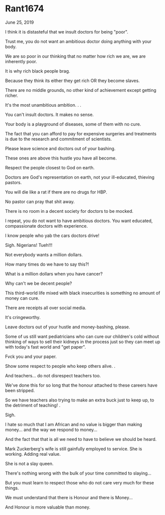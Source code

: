 # Rant1674


June 25, 2019 

I think it is distasteful that we insult doctors for being "poor".

Trust me, you do not want an ambitious doctor doing anything with your body.

We are so poor in our thinking that no matter how rich we are, we are inherently poor.

It is why rich black people brag.

Because they think its either they get rich OR they become slaves. 

There are no middle grounds, no other kind of achievement except getting richer. 

It's the most unambitious ambition. 
.
.

You can't insult doctors. It makes no sense.

Your body is a playground of diseases, some of them with no cure.

The fact that you can afford to pay for expensive surgeries and treatments is due to the research and commitment of scientists.

Please leave science and doctors out of your bashing.

These ones are above this hustle you have all become.

Respect the people closest to God on earth.

Doctors are God's representation on earth, not your ill-educated, thieving pastors. 

You will die like a rat if there are no drugs for HBP.

No pastor can pray that shit away.

There is no room in a decent society for doctors to be mocked.

I repeat, you do not want to have ambitious doctors. You want educated, compassionate doctors with experience.

I know people who yab the cars doctors drive!

Sigh. Nigerians! Tueh!!!

Not everybody wants a million dollars.

How many times do we have to say this?!

What is a million dollars when you have cancer?

Why can't we be decent people?

This third-world life mixed with black insecurities is something no amount of money  can cure.

There are receipts all over social media.

It's cringeworthy. 

Leave doctors out of your hustle and money-bashing, please.

Some of us still want pediatricians who can cure our children's cold without thinking of ways to sell their kidneys in the process just so they can meet up with today's fast world and "get paper".

Fvck you and your paper.

Show some respect to people who keep others alive.
.

And teachers... do not disrespect teachers too.

We've done this for so long that the honour attached to these careers have been stripped.

So we have teachers also trying to make an extra buck just to keep up, to the detriment of teaching!
.

Sigh.

I hate so much that I am African and no value is bigger than making money... and the way we respond to money...

And the fact that that is all we need to have to believe we should be heard. 

Mark Zuckerberg's wife is still gainfully employed to service. She is working. Adding real value.

She is not a slay queen. 

There's nothing wrong with the bulk of your time committed to slaying...

But you must learn to respect those who do not  care very much for these things.

We must understand that there is Honour and there is Money...

And Honour is more valuable than money.